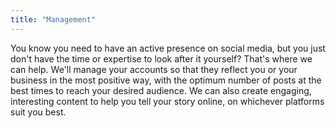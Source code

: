 ```yaml
---
title: "Management"
---
```


You know you need to have an active presence on social media, but you just don't have the time or expertise to look after it yourself? That's where we can help. We'll manage your accounts so that they reflect you or your business in the most positive way, with the optimum number of posts at the best times to reach your desired audience.
We can also create engaging, interesting content to help you tell your story online, on whichever platforms suit you best.
